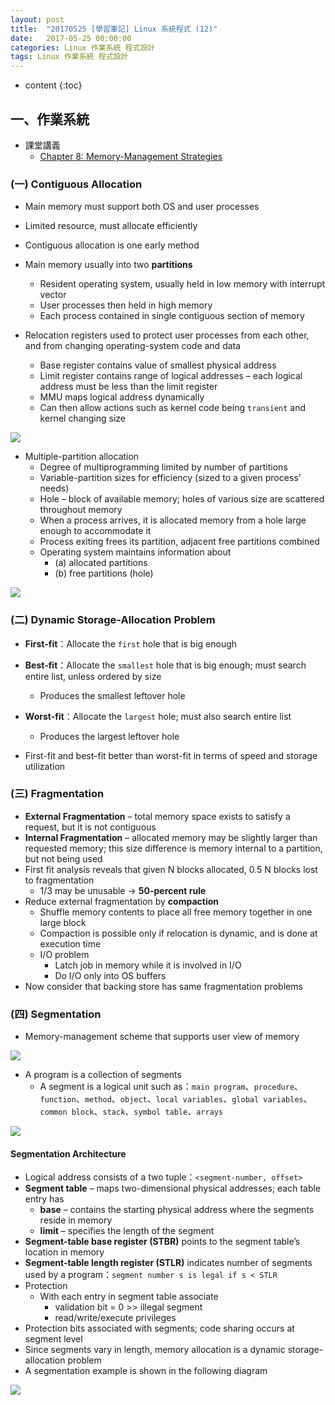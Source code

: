 ```yaml
---
layout: post
title:  "20170525 [學習筆記] Linux 系統程式 (12)"
date:   2017-05-25 00:00:00
categories: Linux 作業系統 程式設計
tags: Linux 作業系統 程式設計
---
```



* content
{:toc}


## 一、作業系統
* 課堂講義
    * [Chapter 8: Memory-Management Strategies](https://github.com/shouzo/Operating-System_pages/blob/master/class-tutorial/20170525/ch08.pdf)


### (一) Contiguous Allocation
* Main memory must support both OS and user processes
* Limited resource, must allocate efficiently
* Contiguous allocation is one early method

* Main memory usually into two **partitions**
    * Resident operating system, usually held in low memory with interrupt vector
    * User processes then held in high memory
    * Each process contained in single contiguous section of memory

* Relocation registers used to protect user processes from each other, and from changing operating-system code and data
    * Base register contains value of smallest physical address
    * Limit register contains range of logical addresses – each logical address must be less than the limit register
    * MMU maps logical address dynamically
    * Can then allow actions such as kernel code being `transient` and kernel changing size

![](https://i.imgur.com/z3R2FCC.png)


* Multiple-partition allocation
    * Degree of multiprogramming limited by number of partitions
    * Variable-partition sizes for efficiency (sized to a given process’ needs)
    * Hole – block of available memory; holes of various size are scattered throughout memory
    * When a process arrives, it is allocated memory from a hole large enough to accommodate it
    * Process exiting frees its partition, adjacent free partitions combined
    * Operating system maintains information about
        * (a) allocated partitions
        * (b) free partitions (hole)

![](https://i.imgur.com/JQ1uTUe.png)


### (二) Dynamic Storage-Allocation Problem
* **First-fit**：Allocate the `first` hole that is big enough
* **Best-fit**：Allocate the `smallest` hole that is big enough; must search entire list, unless ordered by size
    * Produces the smallest leftover hole
* **Worst-fit**：Allocate the `largest` hole; must also search entire list
    * Produces the largest leftover hole

* First-fit and best-fit better than worst-fit in terms of speed and storage utilization


### (三) Fragmentation
* **External Fragmentation** – total memory space exists to satisfy a request, but it is not contiguous
* **Internal Fragmentation** – allocated memory may be slightly larger than requested memory; this size difference is memory internal to a partition, but not being used
* First fit analysis reveals that given N blocks allocated, 0.5 N blocks lost to fragmentation
    * 1/3 may be unusable -> **50-percent rule**
* Reduce external fragmentation by **compaction**
    * Shuffle memory contents to place all free memory together in one large block
    * Compaction is possible only if relocation is dynamic, and is done at execution time
    * I/O problem
        * Latch job in memory while it is involved in I/O
        * Do I/O only into OS buffers
* Now consider that backing store has same fragmentation problems


### (四) Segmentation
* Memory-management scheme that supports user view of memory

![](https://i.imgur.com/hiMN3YJ.png)

* A program is a collection of segments
    * A segment is a logical unit such as：`main program`、`procedure`、`function`、`method`、`object`、`local variables`、`global variables`、`common block`、`stack`、`symbol table`、`arrays`

![](https://i.imgur.com/PKuwv70.png)


#### Segmentation Architecture
* Logical address consists of a two tuple：`<segment-number, offset>`
* **Segment table** – maps two-dimensional physical addresses; each table entry has
    * **base** – contains the starting physical address where the segments reside in memory
    * **limit** – specifies the length of the segment
* **Segment-table base register (STBR)** points to the segment table’s location in memory
* **Segment-table length register (STLR)** indicates number of segments used by a program：`segment number s is legal if s < STLR`
* Protection
    * With each entry in segment table associate
        * validation bit = 0 >> illegal segment
        * read/write/execute privileges
* Protection bits associated with segments; code sharing occurs at segment level
* Since segments vary in length, memory allocation is a dynamic storage-allocation problem
* A segmentation example is shown in the following diagram

![](https://i.imgur.com/raq8eDi.png)
